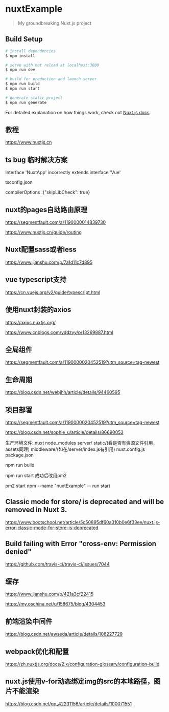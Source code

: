 # nuxtExample

> My groundbreaking Nuxt.js project

## Build Setup

```bash
# install dependencies
$ npm install

# serve with hot reload at localhost:3000
$ npm run dev

# build for production and launch server
$ npm run build
$ npm run start

# generate static project
$ npm run generate
```

For detailed explanation on how things work, check out [Nuxt.js docs](https://nuxtjs.org).

## 教程

https://www.nuxtjs.cn

## ts bug 临时解决方案

Interface 'NuxtApp' incorrectly extends interface 'Vue'

tsconfig.json

compilerOptions :{"skipLibCheck": true}

## nuxt的pages自动路由原理

https://segmentfault.com/a/1190000014839730

https://www.nuxtjs.cn/guide/routing

## Nuxt配置sass或者less

https://www.jianshu.com/p/7a1d11c7d895

## vue typescript支持

https://cn.vuejs.org/v2/guide/typescript.html

## 使用nuxt封装的axios

https://axios.nuxtjs.org/

https://www.cnblogs.com/yddzyy/p/13269887.html

## 全局组件

https://segmentfault.com/a/1190000020452519?utm_source=tag-newest

## 生命周期

https://blog.csdn.net/webjhh/article/details/94460595

## 项目部署

https://segmentfault.com/a/1190000020452519?utm_source=tag-newest

https://blog.csdn.net/sophie_u/article/details/86690053

生产环境文件:.nuxt node_modules server/ static/(看是否有资源文件引用，assets同理) middleware/(如在/server/index.js有引用) nuxt.config.js package.json

npm run build

npm run start 成功后改用pm2

pm2 start npm --name "nuxtExample" -- run start

## Classic mode for store/ is deprecated and will be removed in Nuxt 3.

https://www.bootschool.net/article/5c50895df60a310b0e6f33ee/nuxt.js-error-classic-mode-for-store-is-deprecated

## Build failing with Error "cross-env: Permission denied"

https://github.com/travis-ci/travis-ci/issues/7044

## 缓存

https://www.jianshu.com/p/421a3cf22415

https://my.oschina.net/u/158675/blog/4304453

## 前端渲染中间件

https://blog.csdn.net/awseda/article/details/106227729

## webpack优化和配置

https://zh.nuxtjs.org/docs/2.x/configuration-glossary/configuration-build

## nuxt.js使用v-for动态绑定img的src的本地路径，图片不能渲染

https://blog.csdn.net/qq_42231156/article/details/100071551

